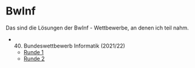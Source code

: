 # BwInf

Das sind die Lösungen der BwInf - Wettbewerbe, an denen ich teil nahm.

* 40. Bundeswettbewerb Informatik (2021/22)
	* [Runde 1](https://github.com/Tollpatsch314/BwInf/tree/Runde-1)
	* [Runde 2](https://github.com/Tollpatsch314/BwInf/tree/Runde-2)
